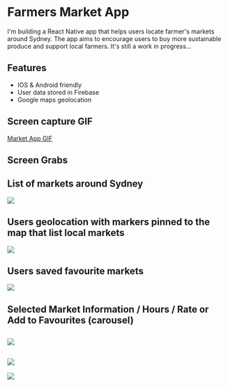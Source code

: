 # Farmers Market App

I'm building a React Native app that helps users locate farmer's markets around Sydney. The app aims to encourage users to buy more sustainable produce and support local farmers. It's still a work in progress...

## Features
- IOS & Android friendly
- User data stored in Firebase 
- Google maps geolocation

## Screen capture GIF
[Market App GIF](http://i.imgur.com/nJEyfVb.gifv)

## Screen Grabs
List of markets around Sydney
---
![](http://i.imgur.com/5TmuFS4.png) 


Users geolocation with markers pinned to the map that list local markets
---
![](http://i.imgur.com/pNdaqbd.png)


Users saved favourite markets 
---
![](http://i.imgur.com/SLUdXDt.png)


Selected Market Information / Hours / Rate or Add to Favourites (carousel) 
---
![](http://i.imgur.com/Sd4sVjS.png)
---

![](http://i.imgur.com/8aD5rMr.png)
---

![](http://i.imgur.com/j1gU1KO.png)



